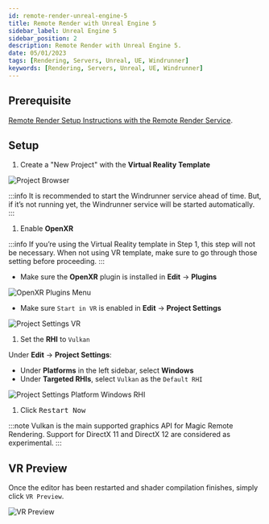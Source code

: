 ```yaml
---
id: remote-render-unreal-engine-5
title: Remote Render with Unreal Engine 5
sidebar_label: Unreal Engine 5
sidebar_position: 2
description: Remote Render with Unreal Engine 5.
date: 05/01/2023
tags: [Rendering, Servers, Unreal, UE, Windrunner]
keywords: [Rendering, Servers, Unreal, UE, Windrunner]
---
```


## Prerequisite

[Remote Render Setup Instructions with the Remote Render Service](/docs/guides/remote-rendering/remote-rendering-windrunner).

## Setup

1. Create a "New Project" with the **Virtual Reality Template**

![Project Browser](/img/unreal-5/project-browser.png)

:::info
It is recommended to start the Windrunner service ahead of time. But, if it’s not running yet, the Windrunner service will be started automatically.
:::

1. Enable **OpenXR**

:::info
If you’re using the Virtual Reality template in Step 1, this step will not be necessary. When not using VR template, make sure to go through those setting before proceeding.
:::

- Make sure the **OpenXR** plugin is installed in **Edit** -> **Plugins**

![OpenXR Plugins Menu](/img/unreal-5/plugins-menu-openxr.png)

- Make sure `Start in VR` is enabled in **Edit** -> **Project Settings**

![Project Settings VR](/img/unreal-5/preoject-settings-vr.png)

1. Set the **RHI** to `Vulkan`

Under **Edit** -> **Project Settings**:

- Under **Platforms** in the left sidebar, select **Windows**
- Under **Targeted RHIs**, select `Vulkan` as the `Default RHI`

![Project Settings Platform Windows RHI](/img/unreal-5/project-settings-platform-windows.png)

1. Click <kbd>Restart Now</kbd>

:::note
Vulkan is the main supported graphics API for Magic Remote Rendering. Support for DirectX 11 and DirectX 12 are considered as experimental.
:::

## VR Preview

Once the editor has been restarted and shader compilation finishes, simply click `VR Preview`.

![VR Preview](/img/unreal-5/editor-vr-preview.png)
